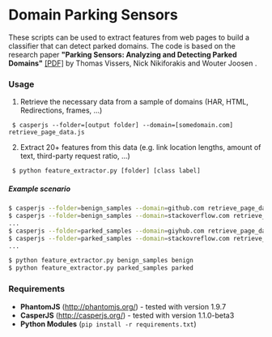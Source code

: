 # Domain Parking Sensors
These scripts can be used to extract features from web pages to build a classifier that can detect parked domains.
The code is based on the research paper **"Parking Sensors: Analyzing and Detecting Parked Domains"** [[PDF]](http://www.internetsociety.org/doc/parking-sensors-analyzing-and-detecting-parked-domains) by Thomas Vissers, Nick Nikiforakis and Wouter Joosen .

### Usage

 1. Retrieve the necessary data from a sample of domains (HAR, HTML, Redirections, frames, ...)
 
 ``` $ casperjs --folder=[output folder] --domain=[somedomain.com] retrieve_page_data.js```


 2. Extract 20+ features from this data (e.g. link location lengths, amount of text, third-party request ratio, ...)
 
 ``` $ python feature_extractor.py [folder] [class label]```

##### Example scenario

```sh
$ casperjs --folder=benign_samples --domain=github.com retrieve_page_data.js
$ casperjs --folder=benign_samples --domain=stackoverflow.com retrieve_page_data.js
...
$ casperjs --folder=parked_samples --domain=giyhub.com retrieve_page_data.js 
$ casperjs --folder=parked_samples --domain=stackovreflow.com retrieve_page_data.js 
...
```

 ```sh
$ python feature_extractor.py benign_samples benign
$ python feature_extractor.py parked_samples parked
```

### Requirements
 * **PhantomJS** (http://phantomjs.org/) - tested with version 1.9.7
 * **CasperJS** (http://casperjs.org/) - tested with version 1.1.0-beta3
 * **Python Modules** (```pip install -r requirements.txt```)
